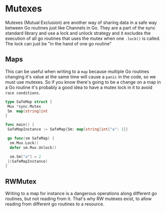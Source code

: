 # Mutexes

Mutexes (Mutual Exclusion) are another way of sharing data in a safe way between Go routines just like Channels in Go. They are a part of the sync standard library and use a lock and unlock strategy and it excludes the execution of all go routines that uses the mutex when one `.lock()` is called. The lock can just be "in the hand of one go routine"

## Maps

This can be useful when writing to a `map` because multiple Go routines changing it's value at the same time will cause a `panic` in the code, so we must use mutexes.
So if you know there's going to be a change on a map in a Go routine it's probably a good idea to have a mutex lock in it to avoid `race conditions`.

```Go
type SafeMap struct {
 Mux *sync.Mutex
 Sm  map[string]int
}

func main() {
 SafeMapInstance := SafeMap{Sm: map[string]int{"a": 1}}

 go func(sm SafeMap) {
  sm.Mux.Lock()
  defer sm.Mux.Unlock()

  sm.Sm["a"] = 2
 }(SafeMapInstance)
}
```

## RWMutex

Writing to a map for instance is a dangerous operations along different go routines, but not reading from it. That's why RW mutexes exist, to allow reading from different go routines to a resource.

